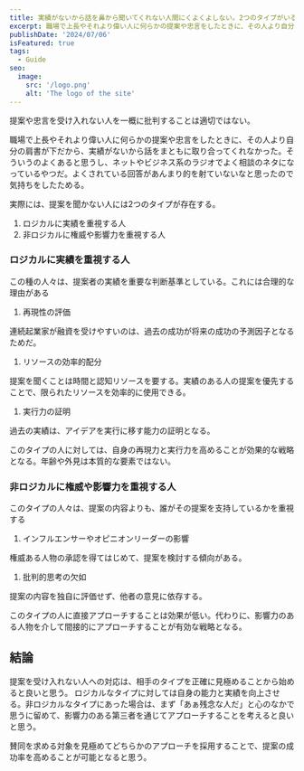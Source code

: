 ```yaml
---
title: 実績がないから話を鼻から聞いてくれない人間にくよくよしない。2つのタイプがいるし、どっちにもチャンスがある。
excerpt: 職場で上長やそれより偉い人に何らかの提案や忠言をしたときに、その人より自分の肩書が下だから、実績がないから話をまともに取り合ってくれなかった。そういうのよくあると思うし、ネットやビジネス系のラジオでよく相談のネタになっているやつだ。よくされている回答があんまり的を射ていないなと思ったので気持ちをしたためる。
publishDate: '2024/07/06'
isFeatured: true
tags:
  - Guide
seo:
  image:
    src: '/logo.png'
    alt: 'The logo of the site'
---
```


提案や忠言を受け入れない人を一概に批判することは適切ではない。

職場で上長やそれより偉い人に何らかの提案や忠言をしたときに、その人より自分の肩書が下だから、実績がないから話をまともに取り合ってくれなかった。そういうのよくあると思うし、ネットやビジネス系のラジオでよく相談のネタになっているやつだ。よくされている回答があんまり的を射ていないなと思ったので気持ちをしたためる。

実際には、提案を聞かない人には2つのタイプが存在する。

1. ロジカルに実績を重視する人
1. 非ロジカルに権威や影響力を重視する人

### ロジカルに実績を重視する人

この種の人々は、提案者の実績を重要な判断基準としている。これには合理的な理由がある

1. 再現性の評価

連続起業家が融資を受けやすいのは、過去の成功が将来の成功の予測因子となるためだ。

1. リソースの効率的配分

提案を聞くことは時間と認知リソースを要する。実績のある人の提案を優先することで、限られたリソースを効率的に使用できる。

1. 実行力の証明

過去の実績は、アイデアを実行に移す能力の証明となる。

このタイプの人に対しては、自身の再現力と実行力を高めることが効果的な戦略となる。年齢や外見は本質的な要素ではない。

### 非ロジカルに権威や影響力を重視する人

このタイプの人々は、提案の内容よりも、誰がその提案を支持しているかを重視する

1. インフルエンサーやオピニオンリーダーの影響

権威ある人物の承認を得てはじめて、提案を検討する傾向がある。

1. 批判的思考の欠如

提案の内容を独自に評価せず、他者の意見に依存する。

このタイプの人に直接アプローチすることは効果が低い。代わりに、影響力のある人物を介して間接的にアプローチすることが有効な戦略となる。

## 結論

提案を受け入れない人への対応は、相手のタイプを正確に見極めることから始めると良いと思う。
ロジカルなタイプに対しては自身の能力と実績を向上させる。非ロジカルなタイプにあった場合は、まず「あぁ残念な人だ」と心のなかで思うに留めて、影響力のある第三者を通じてアプローチすることを考えると良いと思う。

賛同を求める対象を見極めてどちらかのアプローチを採用することで、提案の成功率を高めることが可能となると思う。
